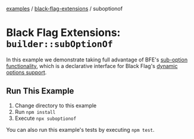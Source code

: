 [examples][1] / [black-flag-extensions][2] / suboptionof

# Black Flag Extensions: `builder::subOptionOf`

In this example we demonstrate taking full advantage of BFE's [sub-option
functionality][3], which is a declarative interface for Black Flag's [dynamic
options support][4].

## Run This Example

1. Change directory to this example
2. Run `npm install`
3. Execute `npx suboptionof`

You can also run this example's tests by executing `npm test`.

[1]: ../../README.md
[2]: ../README.md
[3]: ../../../packages/extensions/README.md#suboptionof
[4]: ../../../docs/features.md#built-in-support-for-dynamic-options-
